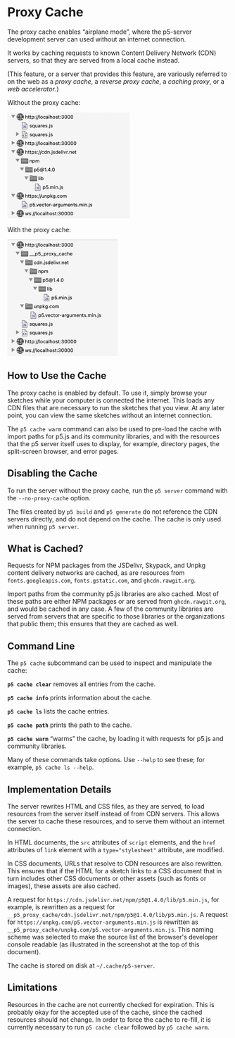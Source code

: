 # Proxy Cache

The proxy cache enables “airplane mode”, where the p5-server development server
can used without an internet connection.

It works by caching requests to known Content Delivery Network (CDN) servers, so
that they are served from a local cache instead.

(This feature, or a server that provides this feature, are variously referred to
on the web as a *proxy cache*, a *reverse proxy cache*, a *caching proxy*, or a
*web accelerator*.)

Without the proxy cache:

![Developer console source list, without the proxy cache](without-proxy-cache.png)

With the proxy cache:

![Developer console source list, with the proxy cache](with-proxy-cache.png)

## How to Use the Cache

The proxy cache is enabled by default. To use it, simply browse your sketches
while your computer is connected the internet. This loads any CDN files that are
necessary to run the sketches that you view. At any later point, you can view
the same sketches without an internet connection.

The `p5 cache warm` command can also be used to pre-load the cache with import
paths for p5.js and its community libraries, and with the resources that the p5
server itself uses to display, for example, directory pages, the split-screen
browser, and error pages.

## Disabling the Cache

To run the server without the proxy cache, run the `p5 server` command with the
`--no-proxy-cache` option.

The files created by `p5 build` and `p5 generate` do not reference the CDN
servers directly, and do not depend on the cache. The cache is only used when
running `p5 server`.

## What is Cached?

Requests for NPM packages from the JSDelivr, Skypack, and Unpkg content delivery
networks are cached, as are resources from `fonts.googleapis.com`,
`fonts.gstatic.com`, and `ghcdn.rawgit.org`.

Import paths from the community p5.js libraries are also cached. Most of these
paths are either NPM packages or are served from `ghcdn.rawgit.org`, and would
be cached in any case. A few of the community libraries are served from servers
that are specific to those libraries or the organizations that public them; this
ensures that they are cached as well.

## Command Line

The `p5 cache` subcommand can be used to inspect and manipulate the cache:

**`p5 cache clear`** removes all entries from the cache.

**`p5 cache info`** prints information about the cache.

**`p5 cache ls`** lists the cache entries.

**`p5 cache path`** prints the path to the cache.

**`p5 cache warm`** “warms” the cache, by loading it with requests for p5.js and
community libraries.

Many of these commands take options. Use `--help` to see these; for example, `p5
cache ls --help`.

## Implementation Details

The server rewrites HTML and CSS files, as they are served, to load resources
from the server itself instead of from CDN servers. This allows the server to
cache these resources, and to serve them without an internet connection.

In HTML documents, the `src` attributes of `script` elements, and the `href`
attributes of `link` element with a `type="stylesheet"` attribute, are modified.

In CSS documents, URLs that resolve to CDN resources are also rewritten. This
ensures that if the HTML for a sketch links to a CSS document that in turn
includes other CSS documents or other assets (such as fonts or images), these
assets are also cached.

A request for `https://cdn.jsdelivr.net/npm/p5@1.4.0/lib/p5.min.js`, for
example, is rewritten as a request for
`__p5_proxy_cache/cdn.jsdelivr.net/npm/p5@1.4.0/lib/p5.min.js`. A request for
`https://unpkg.com/p5.vector-arguments.min.js` is rewritten as
`__p5_proxy_cache/unpkg.com/p5.vector-arguments.min.js`. This naming scheme was
selected to make the source list of the browser's developer console readable (as
illustrated in the screenshot at the top of this document).

The cache is stored on disk at `~/.cache/p5-server`.

## Limitations

Resources in the cache are not currently checked for expiration. This is
probably okay for the accepted use of the cache, since the cached resources
should not change. In order to force the cache to re-fill, it is currently
necessary to run `p5 cache clear` followed by `p5 cache warm`.
